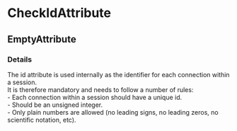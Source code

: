 ﻿---  
uid: Validator_8_17_2  
---

# CheckIdAttribute

## EmptyAttribute

### Details

The id attribute is used internally as the identifier for each connection within a session.  
It is therefore mandatory and needs to follow a number of rules:  
\- Each connection within a session should have a unique id.  
\- Should be an unsigned integer.  
\- Only plain numbers are allowed (no leading signs, no leading zeros, no scientific notation, etc).
